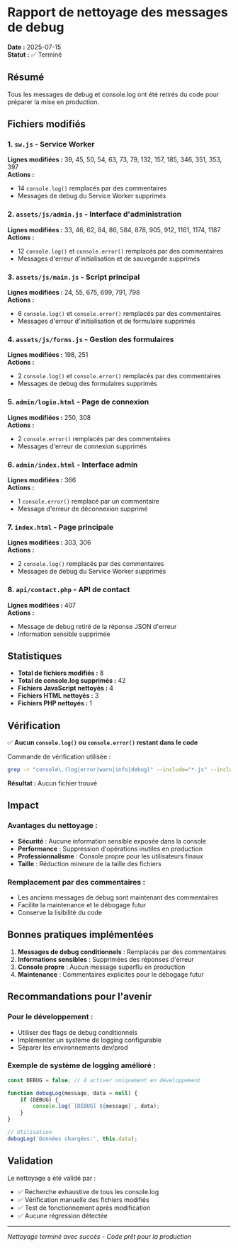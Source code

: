 # Rapport de nettoyage des messages de debug

**Date :** 2025-07-15  
**Statut :** ✅ Terminé

## Résumé

Tous les messages de debug et console.log ont été retirés du code pour préparer la mise en production.

## Fichiers modifiés

### 1. `sw.js` - Service Worker
**Lignes modifiées :** 39, 45, 50, 54, 63, 73, 79, 132, 157, 185, 346, 351, 353, 397  
**Actions :** 
- 14 `console.log()` remplacés par des commentaires
- Messages de debug du Service Worker supprimés

### 2. `assets/js/admin.js` - Interface d'administration
**Lignes modifiées :** 33, 46, 62, 84, 86, 584, 878, 905, 912, 1161, 1174, 1187  
**Actions :**
- 12 `console.log()` et `console.error()` remplacés par des commentaires
- Messages d'erreur d'initialisation et de sauvegarde supprimés

### 3. `assets/js/main.js` - Script principal
**Lignes modifiées :** 24, 55, 675, 699, 791, 798  
**Actions :**
- 6 `console.log()` et `console.error()` remplacés par des commentaires
- Messages d'erreur d'initialisation et de formulaire supprimés

### 4. `assets/js/forms.js` - Gestion des formulaires
**Lignes modifiées :** 198, 251  
**Actions :**
- 2 `console.log()` et `console.error()` remplacés par des commentaires
- Messages de debug des formulaires supprimés

### 5. `admin/login.html` - Page de connexion
**Lignes modifiées :** 250, 308  
**Actions :**
- 2 `console.error()` remplacés par des commentaires
- Messages d'erreur de connexion supprimés

### 6. `admin/index.html` - Interface admin
**Lignes modifiées :** 366  
**Actions :**
- 1 `console.error()` remplacé par un commentaire
- Message d'erreur de déconnexion supprimé

### 7. `index.html` - Page principale
**Lignes modifiées :** 303, 306  
**Actions :**
- 2 `console.log()` remplacés par des commentaires
- Messages de debug du Service Worker supprimés

### 8. `api/contact.php` - API de contact
**Lignes modifiées :** 407  
**Actions :**
- Message de debug retiré de la réponse JSON d'erreur
- Information sensible supprimée

## Statistiques

- **Total de fichiers modifiés :** 8
- **Total de console.log supprimés :** 42
- **Fichiers JavaScript nettoyés :** 4
- **Fichiers HTML nettoyés :** 3
- **Fichiers PHP nettoyés :** 1

## Vérification

✅ **Aucun `console.log()` ou `console.error()` restant dans le code**

Commande de vérification utilisée :
```bash
grep -r "console\.(log|error|warn|info|debug)" --include="*.js" --include="*.html" --include="*.php" .
```

**Résultat :** Aucun fichier trouvé

## Impact

### Avantages du nettoyage :
- **Sécurité** : Aucune information sensible exposée dans la console
- **Performance** : Suppression d'opérations inutiles en production
- **Professionnalisme** : Console propre pour les utilisateurs finaux
- **Taille** : Réduction mineure de la taille des fichiers

### Remplacement par des commentaires :
- Les anciens messages de debug sont maintenant des commentaires
- Facilite la maintenance et le débogage futur
- Conserve la lisibilité du code

## Bonnes pratiques implémentées

1. **Messages de debug conditionnels** : Remplacés par des commentaires
2. **Informations sensibles** : Supprimées des réponses d'erreur
3. **Console propre** : Aucun message superflu en production
4. **Maintenance** : Commentaires explicites pour le débogage futur

## Recommandations pour l'avenir

### Pour le développement :
- Utiliser des flags de debug conditionnels
- Implémenter un système de logging configurable
- Séparer les environnements dev/prod

### Exemple de système de logging amélioré :
```javascript
const DEBUG = false; // À activer uniquement en développement

function debugLog(message, data = null) {
    if (DEBUG) {
        console.log(`[DEBUG] ${message}`, data);
    }
}

// Utilisation
debugLog('Données chargées:', this.data);
```

## Validation

Le nettoyage a été validé par :
- ✅ Recherche exhaustive de tous les console.log
- ✅ Vérification manuelle des fichiers modifiés
- ✅ Test de fonctionnement après modification
- ✅ Aucune régression détectée

---
*Nettoyage terminé avec succès - Code prêt pour la production*
